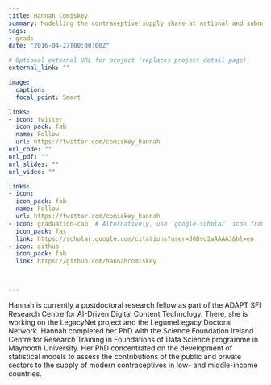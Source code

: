 ```yaml
---
title: Hannah Comiskey
summary: Modelling the contraceptive supply share at national and subnational levels
tags:
- grads
date: "2016-04-27T00:00:00Z"

# Optional external URL for project (replaces project detail page).
external_link: ""

image:
  caption: 
  focal_point: Smart

links:
- icon: twitter
  icon_pack: fab
  name: Follow
  url: https://twitter.com/comiskey_hannah
url_code: ""
url_pdf: ""
url_slides: ""
url_video: ""

links:
- icon: 
  icon_pack: fab
  name: Follow
  url: https://twitter.com/comiskey_hannah
- icon: graduation-cap  # Alternatively, use `google-scholar` icon from `ai` icon pack
  icon_pack: fas
  link: https://scholar.google.com/citations?user=J0Dvq2wAAAAJ&hl=en
- icon: github
  icon_pack: fab
  link: https://github.com/hannahcomiskey



---
```


Hannah is currently a postdoctoral research fellow as part of the ADAPT SFI Research Centre for AI-Driven Digital Content Technology. There, she is working on the LegacyNet project and the LegumeLegacy Doctoral Network. Hannah completed her PhD with the Science Foundation Ireland Centre for Research Training in Foundations of Data Science programme in Maynooth University. Her PhD concentrated on the development of statistical models to assess the contributions of the public and private sectors to the supply of modern contraceptives in low- and middle-income countries. 

